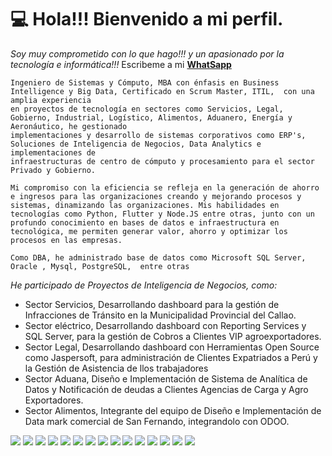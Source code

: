 # 💻 Hola!!! Bienvenido a mi perfil.

*Soy muy comprometido con lo que hago!!! y un apasionado por la tecnología e informática!!!*
Escribeme a mi **[WhatSapp](https://acortar.link/RaulTrelles)**

```
Ingeniero de Sistemas y Cómputo, MBA con énfasis en Business Intelligence y Big Data, Certificado en Scrum Master, ITIL,  con una amplia experiencia
en proyectos de tecnología en sectores como Servicios, Legal, Gobierno, Industrial, Logístico, Alimentos, Aduanero, Energía y Aeronáutico, he gestionado
implementaciones y desarrollo de sistemas corporativos como ERP's, Soluciones de Inteligencia de Negocios, Data Analytics e implementaciones de
infraestructuras de centro de cómputo y procesamiento para el sector Privado y Gobierno.

Mi compromiso con la eficiencia se refleja en la generación de ahorro e ingresos para las organizaciones creando y mejorando procesos y sistemas, dinamizando las organizaciones. Mis habilidades en tecnologías como Python, Flutter y Node.JS entre otras, junto con un profundo conocimiento en bases de datos e infraestructura en tecnológica, me permiten generar valor, ahorro y optimizar los procesos en las empresas.

Como DBA, he administrado base de datos como Microsoft SQL Server, Oracle , Mysql, PostgreSQL,  entre otras

```
*He participado de Proyectos de Inteligencia de Negocios, como:*

* Sector Servicios, Desarrollando dashboard para la gestión de Infracciones de Tránsito en la Municipalidad Provincial del Callao.
* Sector eléctrico, Desarrollando dashboard con Reporting Services y SQL Server, para la gestión de Cobros a Clientes VIP agroexportadores.
* Sector Legal, Desarrollando dashboard con Herramientas Open Source como Jaspersoft, para administración de Clientes Expatriados a Perú y 
  la Gestión de Asistencia de llos trabajadores
* Sector Aduana, Diseño e Implementación de Sistema de Analítica de Datos y Notificación de deudas a Clientes Agencias de Carga y Agro Exportadores.
* Sector Alimentos, Integrante del equipo de Diseño e Implementación de Data mark comercial de San Fernando, integrandolo con ODOO.

![](https://img.shields.io/badge/GitHub-100000?style=for-the-badge&logo=github&logoColor=white)
![](https://img.shields.io/badge/GitLab-330F63?style=for-the-badge&logo=gitlab&logoColor=white)
![](https://img.shields.io/badge/LinkedIn-0077B5?style=for-the-badge&logo=linkedin&logoColor=white)
![](https://img.shields.io/badge/MariaDB-003545?style=for-the-badge&logo=mariadb&logoColor=white)
![](https://img.shields.io/badge/Microsoft%20SQL%20Server-CC2927?style=for-the-badge&logo=microsoft%20sql%20server&logoColor=white)
![](https://img.shields.io/badge/MySQL-005C84?style=for-the-badge&logo=mysql&logoColor=white)
![](https://img.shields.io/badge/Oracle-F80000?style=for-the-badge&logo=Oracle&logoColor=white)
![](https://img.shields.io/badge/PostgreSQL-316192?style=for-the-badge&logo=postgresql&logoColor=white)
![](https://img.shields.io/badge/PowerBI-F2C811?style=for-the-badge&logo=Power%20BI&logoColor=white)
![](https://img.shields.io/badge/Markdown-000000?style=for-the-badge&logo=markdown&logoColor=white)
![](ttps://img.shields.io/badge/R-276DC3?style=for-the-badge&logo=r&logoColor=white)
![](https://img.shields.io/badge/HTML5-E34F26?style=for-the-badge&logo=html5&logoColor=white)
![](https://img.shields.io/badge/JavaScript-323330?style=for-the-badge&logo=javascript&logoColor=F7DF1E)
![](https://img.shields.io/badge/R-276DC3?style=for-the-badge&logo=r&logoColor=white)
![](https://img.shields.io/badge/VMware-231f20?style=for-the-badge&logo=VMware&logoColor=white)
